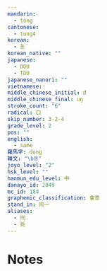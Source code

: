 ```yaml
---
mandarin:
  - tóng
cantonese:
  - tung4
korean:
  - 동
korean_native: ""
japanese:
  - DOU
  - TOU
japanese_nanori: ""
vietnamese:
middle_chinese_initial: d
middle_chinese_final: uŋ
stroke_count: "6"
radical: 口
skip_number: 3-2-4
grade_level: 2
pos: ""
english:
  - same
羅馬字: dong
韓文: "\b동"
joyo_level: "2"
hsk_level: ""
hanmun_edu_level: 中
danayo_id: 2049
mc_id: 184
graphemic_classification: 會意
stand_in: 同一
aliases:
  - 同
  - 衕
---
```


# Notes
